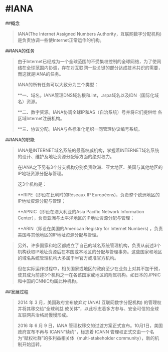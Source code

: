 #IANA
====

##概念
>
>IANA(The Internet Assigned Numbers Authority，互联网数字分配机构)是负责协调一些使Internet正常运作的机构。
>
##IANA的任务
>
>由于Internet已经成为一个全球范围的不受集权控制的全球网络，为了使网络在全球范围内协调，存在对互联网一些关键的部分达成技术共识的需要，而这就是IANA的任务。
>
>IANA的所有任务可以大致分为三个类型：
>
>**一、域名。IANA管理DNS域名根和.int，.arpa域名以及IDN（国际化域名）资源。
>
>**二、数字资源。IANA协调全球IP和AS（自治系统）号并将它们提供给
各区域Internet注册机构。
>
>**三、协议分配。IANA与各标准化组织一同管理协议编号系统。
>

##IANA的职能
>
>IANA是INTERNET域名系统的最高权威机构，掌握着INTERNET域名系统的设计、维护及地址资源分配等方面的绝对权力。
>   
>在IANA之下另有3个分支机构分别负责欧洲、亚太地区、美国与其他地区的IP地址资源分配与管理。
>
>这3个机构是： 
>
>**RIPE（即设在比利时的Réseaux IP Européens)，负责整个欧洲地区的IP地址资源分配与管理；
>
>**APNIC（即设在澳大利亚的Asia Pacific Network Information Center），负责亚洲与太平洋地区的IP地址资源分配与管理；
>
>**ARIN（即设在美国的American Registry for Internet Numbers) ，负责美国与其他地区的IP地址资源分配与管理。 
>

>另外，许多国家和地区都成立了自己的域名系统管理机构，负责从前述3个机构获取IP地址资源后在本国或本地区的分配与管理事务。这些国家和地区的域名系统管理机构大多属于半官方或准官方机构。
>
>但在实际运作过程中，相关国家或地区的政府至少在业务上对其不加干预，使其成为前述3个机构之一在各该国家或地区的附属机构。如日本的JPNIC和中国的CNNIC均属此种机构。 
>
##发展过程
>
>2014 年 3 月，美国政府宣布放弃对 IANA( 互联网数字分配机构) 的管理权并将其移交给“全球利益 攸关体”，以此标志着多方参与、安全可信的全球互联网共治格局慢慢形成。
>
>2016 年 6 月 9 日，IANA 管理权移交的过渡方案正式宣布。10月1日，美国政府宣布不再与 ICANN“续约”，标志着 ICANN 管理权正式交由一个名为“赋权社群”的多利益相关体（multi-stakeholder community），新的机制开始运转。


